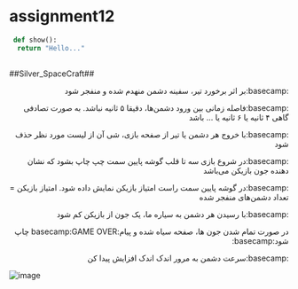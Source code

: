 # assignment12 

```python
 def show():
  return "Hello..."
 
```
##Silver_SpaceCraft##
<div dir="rtl">
                   

:basecamp:بر اثر برخورد تیر، سفینه دشمن منهدم شده و منفجر شود

:basecamp:فاصله زمانی بین ورود دشمن‌ها، دقیقا ۵ ثانیه نباشد. به صورت تصادفی گاهی ۴ ثانیه یا ۶ ثانیه یا … باشد 

:basecamp:با خروج هر دشمن یا تیر از صفحه بازی، شی آن از لیست مورد نظر حذف شود 

 :basecamp:در شروع بازی سه تا قلب گوشه پایین سمت چپ چاپ بشود که نشان دهنده جون بازیکن می‌باشد

:basecamp:در گوشه پایین سمت راست امتیاز بازیکن نمایش داده شود. امتیاز بازیکن = تعداد دشمن‌های منفجر شده 

:basecamp:با رسیدن هر دشمن به سیاره ما، یک جون از بازیکن کم شود 

در صورت تمام شدن جون ها، صفحه سیاه شده و پیام:basecamp:GAME OVER چاپ شود:basecamp: 

:basecamp:سرعت دشمن به مرور اندک اندک افزایش پیدا کن
  
</div>

![image](https://user-images.githubusercontent.com/88148144/133891397-c149de91-0990-45e6-b480-6d397482fb9a.png)

